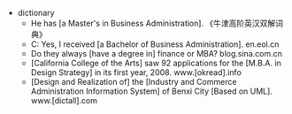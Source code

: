 - dictionary 
    - He has [a Master's in Business Administration]. 《牛津高阶英汉双解词典》
    - C: Yes, I received [a Bachelor of Business Administration]. en.eol.cn
    - Do they always [have a degree in] finance or MBA? blog.sina.com.cn
    - [California College of the Arts] saw 92 applications for the [M.B.A. in Design Strategy] in its first year, 2008. www.[okread].info
    - [Design and Realization of] the [Industry and Commerce Administration Information System] of Benxi City [Based on UML]. www.[dictall].com

